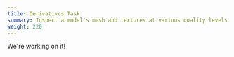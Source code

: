 ```yaml
---
title: Derivatives Task
summary: Inspect a model's mesh and textures at various quality levels.
weight: 220
---
```


We're working on it!